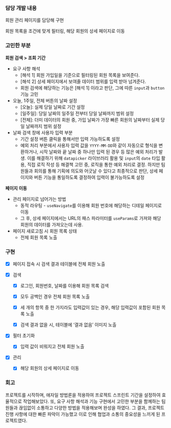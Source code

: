 ### 담당 개발 내용

회원 관리 페이지를 담당해 구현

회원 목록을 조건에 맞게 필터링, 해당 회원의 상세 페이지로 이동

### 고민한 부분

**회원 검색 > 조회 기간**

- 요구 사항 해석
  - [해석 1] 회원 가입일을 기준으로 필터링된 회원 목록을 보여준다.
  - [해석 2] 상세 페이지에서 보여줄 데이터 범위를 입력 받아 넘겨준다.
  - 회원 검색에 해당하는 기능은 [해석 1] 이라고 판단, 그에 따른 `input`과 `button` 기능 고민
- 오늘, 1주일, 전체 버튼의 날짜 설정
  - [오늘]: 실제 당일 날짜로 기간 설정
  - [일주일]: 당일 날짜의 일주일 전부터 당일 날짜까지 범위 설정
  - [전체]: 더미 데이터의 회원 중, 가입 날짜가 가장 빠른 회원의 날짜부터 실제 당일 날짜까지 범위 설정
- 날짜 검색 창에 사용자 입력 부분
  - 기간 설정 버튼 클릭을 통해서만 입력 가능하도록 설정
  - 예외 처리 부분에서 사용자 입력 값을 `YYYY-MM-DD`와 같이 자동으로 형식을 변환하거나, 시작 날짜와 끝 날짜 중 하나만 입력 된 경우 등 많은 예외 처리가 발생. 이를 해결하기 위해 `datapicker` 라이브러리 활용 및 `input`의 `date` 타입 활용, 직접 로직 작성 등 해결책 고민 중, 로직을 통한 예외 처리로 결정. 하지만 팀원들과 회의를 통해 기획에 의도와 어긋날 수 있다고 최종적으로 판단, 상세 페이지와 버튼 기능을 통일하도록 결정하여 입력이 불가능하도록 설정

**페이지 이동**

- 관리 페이지로 넘어가는 방법
  - 동적 라우팅 - `useNavigate`를 이용해 회원 번호에 해당하는 디테일 페이지로 이동
  - 그 후, 상세 페이지에서는 URL의 패스 파라미터를 `useParams`로 가져와 해당 회원의 데이터를 가져오는데 사용.
- 페이지 새로고침 시 회원 목록 상태
  - 전체 회원 목록 노출

### 구현

- [x] 페이지 접속 시 검색 결과 테이블에 전체 회원 노출

- [x] 검색

  - [x] 로그인, 회원번호, 날짜를 이용해 회원 목록 검색

  - [x] 모두 공백인 경우 전체 회원 목록 노출

  - [x] 세 개의 항목 중 한 가지라도 입력값이 있는 경우, 해당 입력값이 포함된 회원 목록 노출

  - [x] 검색 결과 없을 시, 테이블에 ‘결과 없음’ 이미지 노출

- [x] 필터 초기화
  - [x] 입력 값이 비워지고 전체 회원 노출

- [x] 관리
  - [x] 해당 회원의 상세 페이지로 이동

### 회고

프로젝트를 시작하며, 애자일 방법론을 적용하여 프로젝트 스프린트 기간을 설정하여 효율적으로 작업해보았다. 또, 요구 사항 해석과 기능 구현에서 고민한 부분을 함께하는 팀원들과 끊임없이 소통하고 다양한 방법을 적용해보며 완성을 하였다. 그 결과, 프로젝트 진행 사항에 대한 빠른 파악이 가능했고 이로 인해 협업과 소통의 중요성을 느끼게 된 프로젝트였다.